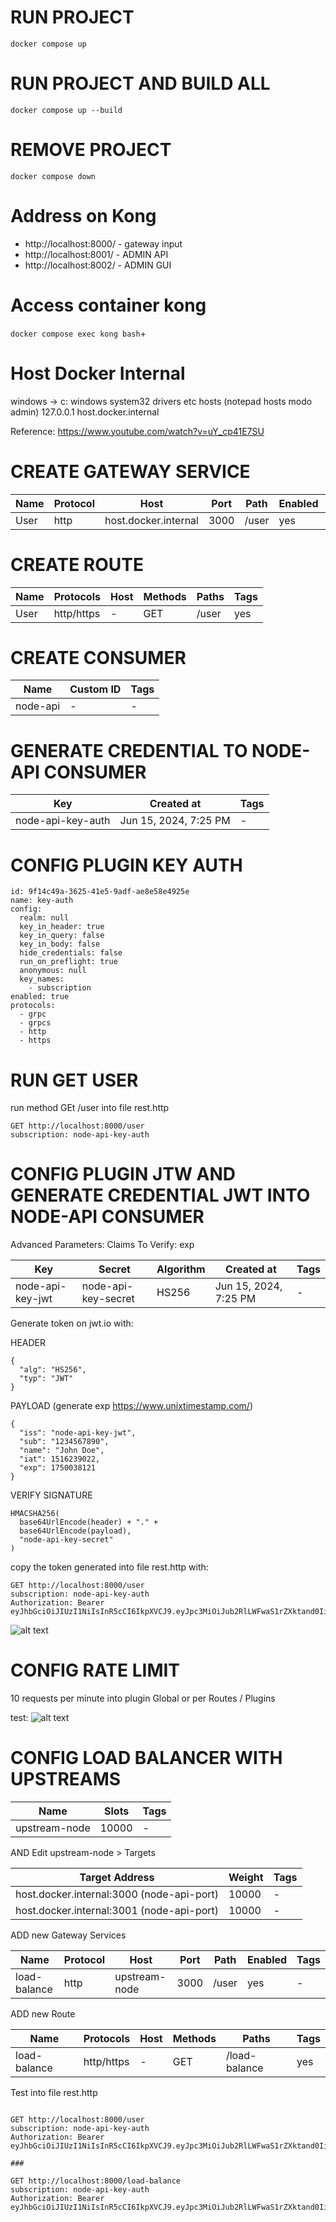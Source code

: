 
# RUN PROJECT

```docker compose up```

# RUN PROJECT AND BUILD ALL

```docker compose up --build```

# REMOVE PROJECT
```docker compose down```

# Address on Kong

* http://localhost:8000/ - gateway input
* http://localhost:8001/ - ADMIN API
* http://localhost:8002/ - ADMIN GUI

# Access container kong

```docker compose exec kong bash```+

# Host Docker Internal

windows -> c: windows system32 drivers etc hosts (notepad hosts modo admin)
127.0.0.1 host.docker.internal

Reference: https://www.youtube.com/watch?v=uY_cp41E7SU

# CREATE GATEWAY SERVICE

| Name | Protocol | Host | Port | Path | Enabled | Tags
|----------|----------|----------|----------|----------|----------|----------|
| User    | http   | host.docker.internal | 3000 | /user	| yes | - |

# CREATE ROUTE

| Name | Protocols | Host | Methods | Paths  | Tags
----------|----------|----------|----------|----------|----------|
| User    | http/https   | -  | GET | /user	| yes | - |

# CREATE CONSUMER

| Name | Custom ID | Tags |
----------|----------|----------|
| node-api | -   | -  |

# GENERATE CREDENTIAL TO NODE-API CONSUMER

| Key | Created at | Tags |
----------|----------|----------|
| node-api-key-auth | Jun 15, 2024, 7:25 PM   | -  |

# CONFIG PLUGIN KEY AUTH
```
id: 9f14c49a-3625-41e5-9adf-ae8e58e4925e
name: key-auth
config:
  realm: null
  key_in_header: true
  key_in_query: false
  key_in_body: false
  hide_credentials: false
  run_on_preflight: true
  anonymous: null
  key_names:
    - subscription
enabled: true
protocols:
  - grpc
  - grpcs
  - http
  - https
```

# RUN GET USER

run method GEt /user into file rest.http

```
GET http://localhost:8000/user
subscription: node-api-key-auth
```

# CONFIG PLUGIN JTW AND GENERATE CREDENTIAL JWT INTO NODE-API CONSUMER

Advanced Parameters:
Claims To Verify: exp

| Key | Secret | Algorithm | Created at | Tags |
----------|----------|----------|----------|----------|
| node-api-key-jwt | node-api-key-secret | HS256 | Jun 15, 2024, 7:25 PM   | -  |

Generate token on jwt.io with:

HEADER
```
{
  "alg": "HS256",
  "typ": "JWT"
}
```

PAYLOAD (generate exp https://www.unixtimestamp.com/)
```
{
  "iss": "node-api-key-jwt",
  "sub": "1234567890",
  "name": "John Doe",
  "iat": 1516239022,
  "exp": 1750038121
}
```

VERIFY SIGNATURE
```
HMACSHA256(
  base64UrlEncode(header) + "." +
  base64UrlEncode(payload),
  "node-api-key-secret"
)
```

copy the token generated into file rest.http with:
```
GET http://localhost:8000/user
subscription: node-api-key-auth
Authorization: Bearer eyJhbGciOiJIUzI1NiIsInR5cCI6IkpXVCJ9.eyJpc3MiOiJub2RlLWFwaS1rZXktand0Iiwic3ViIjoiMTIzNDU2Nzg5MCIsIm5hbWUiOiJKb2huIERvZSIsImlhdCI6MTUxNjIzOTAyMn0.4U2_Fhmrth7nbv2kO77Ygb6LkOR7zRGxkN_bYK3xMRM
```

![alt text](image.png)

# CONFIG RATE LIMIT

10 requests per minute into plugin Global or per Routes / Plugins

test:
![alt text](image-1.png)


# CONFIG LOAD BALANCER WITH UPSTREAMS

| Name | Slots | Tags |
----------|----------|----------|
| upstream-node | 10000  | -  |

AND Edit upstream-node > Targets

| Target Address | Weight | Tags |
----------|----------|----------|
| host.docker.internal:3000 (node-api-port) | 10000  | -  |
| host.docker.internal:3001 (node-api-port) | 10000  | -  |

ADD new Gateway Services

| Name | Protocol | Host | Port | Path | Enabled | Tags
|----------|----------|----------|----------|----------|----------|----------|
| load-balance    | http   | upstream-node | 3000 | /user	| yes | - |

ADD new Route

| Name | Protocols | Host | Methods | Paths  | Tags
----------|----------|----------|----------|----------|----------|
| load-balance    | http/https   | -  | GET | /load-balance	| yes | - |

Test into file rest.http

```

GET http://localhost:8000/user
subscription: node-api-key-auth
Authorization: Bearer eyJhbGciOiJIUzI1NiIsInR5cCI6IkpXVCJ9.eyJpc3MiOiJub2RlLWFwaS1rZXktand0Iiwic3ViIjoiMTIzNDU2Nzg5MCIsIm5hbWUiOiJKb2huIERvZSIsImlhdCI6MTUxNjIzOTAyMiwiZXhwIjoxNzUwMDM4MTIxfQ.PdIsDSbeYUUrzXIPbcpsNPmJImctHqF_CyARXeJR8l4

###

GET http://localhost:8000/load-balance
subscription: node-api-key-auth
Authorization: Bearer eyJhbGciOiJIUzI1NiIsInR5cCI6IkpXVCJ9.eyJpc3MiOiJub2RlLWFwaS1rZXktand0Iiwic3ViIjoiMTIzNDU2Nzg5MCIsIm5hbWUiOiJKb2huIERvZSIsImlhdCI6MTUxNjIzOTAyMiwiZXhwIjoxNzUwMDM4MTIxfQ.PdIsDSbeYUUrzXIPbcpsNPmJImctHqF_CyARXeJR8l4

```
